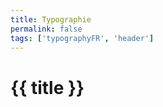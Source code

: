 ```yaml
---
title: Typographie
permalink: false
tags: ['typographyFR', 'header']
---
```


<h1  class="mb-500">{{ title }}</h1>
